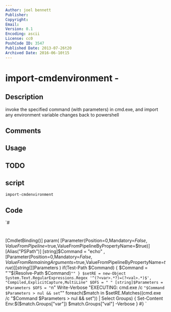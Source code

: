 ```yaml
---
Author: joel bennett
Publisher: 
Copyright: 
Email: 
Version: 0.1
Encoding: ascii
License: cc0
PoshCode ID: 3547
Published Date: 2013-07-26t20
Archived Date: 2016-06-10t15
---
```


# import-cmdenvironment - 

## Description

invoke the specified command (with parameters) in cmd.exe, and import any environment variable changes back to powershell

## Comments



## Usage



## TODO



## script

`import-cmdenvironment`

## Code

`#
 #
 #
 
 [CmdletBinding()]
 param(
    [Parameter(Position=0,Mandatory=$False,ValueFromPipeline=$true,ValueFromPipelineByPropertyName=$true)]
    [Alias("PSPath")]
    [string]$Command = "echo"
 ,
    [Parameter(Position=0,Mandatory=$False,ValueFromRemainingArguments=$true,ValueFromPipelineByPropertyName=$true)]
    [string[]]$Parameters
 )
 	if(Test-Path $Command) { $Command = "`"$(Resolve-Path $Command)`"" }
    $setRE = new-Object System.Text.RegularExpressions.Regex '^(?<var>.*?)=(?<val>.*)$', "Compiled,ExplicitCapture,MultiLine"
    $OFS = " "
    [string]$Parameters = $Parameters
    $OFS = "`n"
    Write-Verbose "EXECUTING: cmd.exe /c `"$Command $Parameters > nul && set`""
 	foreach($match in  $setRE.Matches((cmd.exe /c "$Command $Parameters > nul && set")) | Select Groups) {
       Set-Content Env:\$($match.Groups["var"]) $match.Groups["val"] -Verbose
 	}
 #}
`

